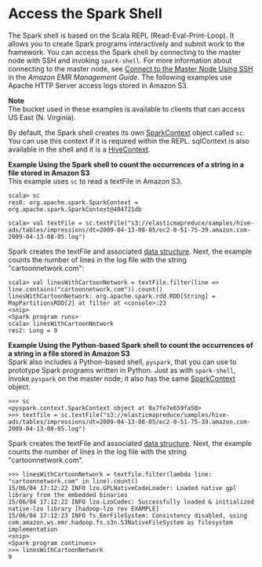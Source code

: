 # Access the Spark Shell<a name="emr-spark-shell"></a>

The Spark shell is based on the Scala REPL \(Read\-Eval\-Print\-Loop\)\. It allows you to create Spark programs interactively and submit work to the framework\. You can access the Spark shell by connecting to the master node with SSH and invoking `spark-shell`\. For more information about connecting to the master node, see [Connect to the Master Node Using SSH](https://docs.aws.amazon.com/emr/latest/ManagementGuide/emr-connect-master-node-ssh.html) in the *Amazon EMR Management Guide*\. The following examples use Apache HTTP Server access logs stored in Amazon S3\.

**Note**  
The bucket used in these examples is available to clients that can access US East \(N\. Virginia\)\.

 By default, the Spark shell creates its own [SparkContext](https://spark.apache.org/docs/1.3.1/api/scala/index.html#org.apache.spark.SparkContext) object called `sc`\. You can use this context if it is required within the REPL\. sqlContext is also available in the shell and it is a [HiveContext](https://spark.apache.org/docs/latest/api/scala/index.html#org.apache.spark.sql.hive.HiveContext)\. 

**Example Using the Spark shell to count the occurrences of a string in a file stored in Amazon S3**  
This example uses `sc` to read a textFile in Amazon S3\.  

```
scala> sc
res0: org.apache.spark.SparkContext = org.apache.spark.SparkContext@404721db

scala> val textFile = sc.textFile("s3://elasticmapreduce/samples/hive-ads/tables/impressions/dt=2009-04-13-08-05/ec2-0-51-75-39.amazon.com-2009-04-13-08-05.log")
```
Spark creates the textFile and associated [data structure](https://spark.apache.org/docs/latest/programming-guide.html#resilient-distributed-datasets-rdds)\. Next, the example counts the number of lines in the log file with the string "cartoonnetwork\.com":  

```
scala> val linesWithCartoonNetwork = textFile.filter(line => line.contains("cartoonnetwork.com")).count()
linesWithCartoonNetwork: org.apache.spark.rdd.RDD[String] = MapPartitionsRDD[2] at filter at <console>:23
<snip>
<Spark program runs>
scala> linesWithCartoonNetwork
res2: Long = 9
```

**Example Using the Python\-based Spark shell to count the occurrences of a string in a file stored in Amazon S3**  
Spark also includes a Python\-based shell, `pyspark`, that you can use to prototype Spark programs written in Python\. Just as with `spark-shell`, invoke `pyspark` on the master node; it also has the same [SparkContext](https://spark.apache.org/docs/latest/api/python/pyspark.html#pyspark.SparkContext) object\.   

```
>>> sc
<pyspark.context.SparkContext object at 0x7fe7e659fa50>
>>> textfile = sc.textFile("s3://elasticmapreduce/samples/hive-ads/tables/impressions/dt=2009-04-13-08-05/ec2-0-51-75-39.amazon.com-2009-04-13-08-05.log")
```
Spark creates the textFile and associated [data structure](https://spark.apache.org/docs/latest/programming-guide.html#resilient-distributed-datasets-rdds)\. Next, the example counts the number of lines in the log file with the string "cartoonnetwork\.com"\.  

```
>>> linesWithCartoonNetwork = textfile.filter(lambda line: "cartoonnetwork.com" in line).count()
15/06/04 17:12:22 INFO lzo.GPLNativeCodeLoader: Loaded native gpl library from the embedded binaries
15/06/04 17:12:22 INFO lzo.LzoCodec: Successfully loaded & initialized native-lzo library [hadoop-lzo rev EXAMPLE]
15/06/04 17:12:23 INFO fs.EmrFileSystem: Consistency disabled, using com.amazon.ws.emr.hadoop.fs.s3n.S3NativeFileSystem as filesystem implementation
<snip>
<Spark program continues>
>>> linesWithCartoonNetwork
9
```